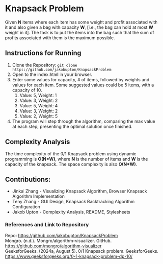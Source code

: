 # Knapsack Problem

Given **N** items where each item has some weight and profit associated with it and also given a bag with capacity **W**, [i.e., the bag can hold at most **W** weight in it]. The task is to put the items into the bag such that the sum of profits associated with them is the maximum possible. 


## Instructions for Running
1. Clone the Repository: ```git clone https://github.com/jakobupton/KnapsackProblem```
2. Open to the index.html in your browser.
3. Enter some values for capacity, # of items, followed by weights and values for each item.
    Some suggested values could be 5 items, with a capacity of 10.
    1. Value: 5, Weight: 1
    2. Value: 3, Weight: 2
    3. Value: 5, Weight: 4
    4. Value: 3, Weight: 2
    5. Value: 2, Weight: 5
4. The program will step through the algorithm, comparing the max value at each step, presenting the optimal solution once finished.
   
## Complexity Analysis
The time complexity of the 0/1 Knapsack problem using dynamic programming is **O(N*W)**, where **N** is the number of items and **W** is the capacity of the knapsack. The space complexity is also **O(N*W)**.

## Contributions: 
- Jinkai Zhang - Visualizing Knapsack Algorithm, Browser Knapsack Algorithm Implementation
- Teny Zhang - GUI Design, Knapsack Backtracking Algorithm Configuration
- Jakob Upton - Complexity Analysis, README, Stylesheets

### References and Link to Repository
Repo: https://github.com/jakobupton/KnapsackProblem  
Mongro. (n.d.). Mongro/algorithm-visualizer. GitHub. https://github.com/mongro/algorithm-visualizer  
GeeksforGeeks. (2024a, August 5). 0/1 Knapsack problem. GeeksforGeeks. https://www.geeksforgeeks.org/0-1-knapsack-problem-dp-10/  
